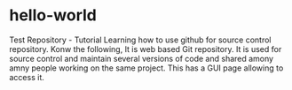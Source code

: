 # hello-world
Test Repository - Tutorial
Learning how to use github for source control repository. 
Konw the following,
It is web based Git repository. It is used for source control and maintain several versions of code and shared amony amny people working on the same project. This has a GUI page allowing to access it.
